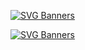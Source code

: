 [![SVG Banners](https://svg-banners.vercel.app/api?type=typeWriter&text1=Welcome%20to%20My%20Profile&width=800&height=400)](https://github.com/Akshay090/svg-banners)

[![SVG Banners](https://svg-banners.vercel.app/api?type=fadeIn&text1=I%20am%20xfau1ty&width=800&height=400)](https://github.com/Akshay090/svg-banners)
